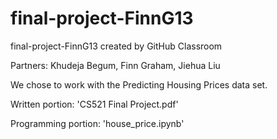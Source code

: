 # final-project-FinnG13
final-project-FinnG13 created by GitHub Classroom

Partners: Khudeja Begum, Finn Graham, Jiehua Liu

We chose to work with the Predicting Housing Prices data set. 

Written portion: 'CS521 Final Project.pdf'

Programming portion: 'house_price.ipynb'
